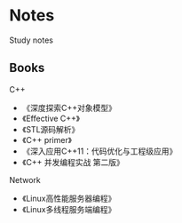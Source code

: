 # Notes
Study notes

## Books

C++

- 《深度探索C++对象模型》
- 《Effective C++》
- 《STL源码解析》
- 《C++ primer》
- 《深入应用C++11：代码优化与工程级应用》
- 《C++ 并发编程实战 第二版》

Network

- 《Linux高性能服务器编程》
- 《Linux多线程服务端编程》

